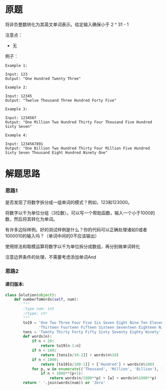 # 原题
将非负整数转化为其英文单词表示。给定输入确保小于 2 ^ 31 - 1

注意点：

  - 无

例子：

```
Example 1:

Input: 123
Output: "One Hundred Twenty Three"

Example 2:

Input: 12345
Output: "Twelve Thousand Three Hundred Forty Five"

Example 3:

Input: 1234567
Output: "One Million Two Hundred Thirty Four Thousand Five Hundred Sixty Seven"

Example 4:

Input: 1234567891
Output: "One Billion Two Hundred Thirty Four Million Five Hundred Sixty Seven Thousand Eight Hundred Ninety One"
```

# 解题思路

### 思路1
是否发现了将数字拆分成一组单词的模式？例如，123和123000。

将数字以千为单位分组（3位数）。可以写一个帮助函数，输入一个小于1000的数，然后将其转化为单词。

有许多边际样例。好的测试样例是什么？你的代码可以正确处理诸如0或者1000010的输入吗？（单词中间的0不应该输出）

使用除法和取模运算将数字以千为单位拆分成数组，再分别做单词转化

注意边界条件的处理，不需要考虑添加单词And


### 思路2

#### 递归版本:

```python
class Solution(object):
    def numberToWords(self, num):
        """
        :type num: int
        :rtype: str
        """
        to19 = 'One Two Three Four Five Six Seven Eight Nine Ten Eleven Twelve ' \
               'Thirteen Fourteen Fifteen Sixteen Seventeen Eighteen Nineteen'.split()
        tens = 'Twenty Thirty Forty Fifty Sixty Seventy Eighty Ninety'.split()
        def words(n):
            if n < 20:
                return to19[n-1:n]
            if n < 100:
                return [tens[n/10-2]] + words(n%10)
            if n < 1000:
                return [to19[n/100-1]] + ['Hundred'] + words(n%100)
            for p, w in enumerate(('Thousand', 'Million', 'Billion'), 1):
                if n < 1000**(p+1):
                    return words(n/1000**p) + [w] + words(n%1000**p)
        return ' '.join(words(num)) or 'Zero'
```
